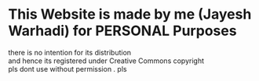 # This Website is made by me (Jayesh Warhadi) for PERSONAL Purposes <br>
there is no intention for its distribution <br>
and hence its registered under Creative Commons copyright <br>
pls dont use without permission . pls